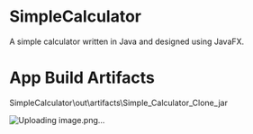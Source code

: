 # SimpleCalculator
A simple calculator written in Java and designed using JavaFX.

# App Build Artifacts
SimpleCalculator\out\artifacts\Simple_Calculator_Clone_jar

![Uploading image.png…]()



